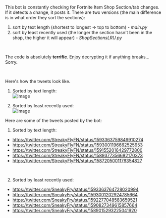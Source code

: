 This bot is constantly checking for Fortnite Item Shop Section/tab changes. If it detects a change, it posts it.
There are two versions (the main difference is in what order they sort the sections):
 1. sort by text length (shortest to longest => top to bottom) - *main.py*
 2. sort by least recently used (the longer the section hasn't been in the shop, the higher it will appear) - *ShopSectionsLRU.py*

<br/>

The code is absolutely **terrific**. Enjoy decrypting it if anything breaks... Sorry.  

<br/>

Here's how the tweets look like.

1. Sorted by text length:  
![image](https://user-images.githubusercontent.com/53691430/219424068-2cd747d3-de52-4e95-a170-a60f5f0312d5.png)

2. Sorted by least recently used:  
![image](https://user-images.githubusercontent.com/53691430/219424477-a4a3b2be-52f2-4c20-8a9f-43aca079cc63.png)

Here are some of the tweets posted by the bot:
1. Sorted by text length:
 - https://twitter.com/StreakyFlyFN/status/1593363759849910274
 - https://twitter.com/StreakyFlyFN/status/1593001196662525953
 - https://twitter.com/StreakyFlyFN/status/1591552016429772800
 - https://twitter.com/StreakyFlyFN/status/1589377356682170373
 - https://twitter.com/StreakyFlyFN/status/1587205001176354827

<br/>

2. Sorted by least recently used:
 - https://twitter.com/SneakyFry/status/1593363764728020994
 - https://twitter.com/SneakyFry/status/1593001202924785664
 - https://twitter.com/SneakyFry/status/1592277048583659521
 - https://twitter.com/SneakyFry/status/1590827349615857664
 - https://twitter.com/SneakyFry/status/1589015293225041920
